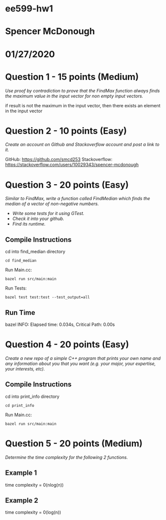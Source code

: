 # ee599-hw1
# Spencer McDonough
# 01/27/2020

# Question 1 - 15 points (Medium)
*Use proof by contradiction to prove that the FindMax function always finds the maximum value in the input vector for non empty input vectors.*

if result is not the maximum in the input vector, then there exists an element in the input vector 

# Question 2 - 10 points (Easy)
*Create an account on Github and Stackoverflow account and post a link to it.*

GitHub: https://github.com/smcd253
Stackoverflow: https://stackoverflow.com/users/10029343/spencer-mcdonough


# Question 3 - 20 points (Easy)
*Similar to FindMax, write a function called FindMedian which finds the median of a vector of non-negative numbers.*
* *Write some tests for it using GTest.*
* *Check it into your github.*
* *Find its runtime.*

## Compile Instructions

cd into find_median directory
```
cd find_median
```

Run Main.cc:
```
bazel run src/main:main
```

Run Tests:
```
bazel test test:test --test_output=all
```

## Run Time
bazel INFO: Elapsed time: 0.034s, Critical Path: 0.00s

# Question 4 - 20 points (Easy)
*Create a new repo of a simple C++ program that prints your own name and any information about you that you want (e.g. your major, your expertise, your interests, etc).*

## Compile Instructions

cd into print_info directory
```
cd print_info
```

Run Main.cc:
```
bazel run src/main:main
```

# Question 5 - 20 points (Medium)
*Determine the time complexity for the following 2 functions.*

## Example 1
time complexity = 0(nlog(n))

## Example 2
time complexity = 0(log(n))